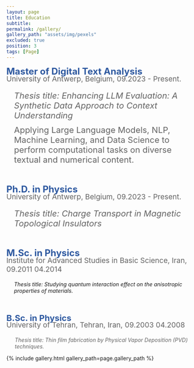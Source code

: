 ```yaml
---
layout: page
title: Education
subtitle: 
permalink: /gallery/
gallery_path: "assets/img/pexels"
excluded: true
position: 3
tags: [Page]
---
```

<span style="font-size:24px; color: rgba(46, 89, 160,1);font-weight: bold; margin-bottom: 0px;">Master of Digital Text Analysis</span>

<p style="font-size:19px; color: rgba(100, 100, 100,1);ray; margin-top: -20px;margin-left:0px;">
  University of Antwerp, Belgium, 09.2023 - Present.
  </p>
<p style="color: rgba(100, 100, 100,1); font-size:22px; margin-top: 0px; margin-left: 20px;">
  <em> Thesis title: Enhancing LLM Evaluation: A Synthetic Data Approach to Context Understanding</em>
</p>
<p style="font-size:22px; margin-top: 0px; margin-top: -10px; margin-left: 20px;color: rgba(100, 100, 100,1);">
   Applying Large Language Models, NLP, Machine Learning, and Data Science to perform computational tasks on diverse textual and numerical content.
</p>

<p style="margin-bottom: 50px;"></p>

<span style="font-size:24px; color: rgba(46, 89, 160,1);font-weight: bold; margin-bottom: 0px;">Ph.D. in Physics</span>
<p style="color: rgba(100, 100, 100,1); font-size:19px; margin-top: -20px;margin-left:0px;">
  University of Antwerp, Belgium, 09.2023 - Present.
</p>
<p style="color: rgba(100, 100, 100,1); font-size:22px;margin-top: 0px; margin-left: 20px;">
  <em> Thesis title: Charge Transport in Magnetic Topological Insulators</em>
</p>

<p style="margin-bottom: 50px;"></p>

<span style="font-size:24px; color: rgba(46, 89, 160,1);font-weight: bold; margin-bottom: 0px;">M.Sc. in Physics</span>
<p style="color: rgba(100, 100, 100,1); font-size:19px; margin-top: -20px;margin-left:0px;">
  Institute for Advanced Studies in Basic Science, Iran, 09.2011 04.2014
</p>
<p style="margin-top: 0px; margin-left: 20px;">
  <em> Thesis title: Studying quantum interaction effect on the anisotropic properties of materials.</em>
</p>

<p style="margin-bottom: 50px;"></p>



<span style="font-size:22px; color: rgba(46, 89, 160,1);font-weight: bold; margin-bottom: 0px;">B.Sc. in Physics</span>
<p style="color: rgba(100, 100, 100,1); font-size:19px; margin-top: -20px;margin-left:0px;">
    University of Tehran, Tehran, Iran, 09.2003 04.2008
</p>
<p style="margin-top: 0px; margin-left: 22px;color: rgba(100, 100, 100,1);">
  <em> Thesis title: Thin film fabrication by Physical Vapor Deposition (PVD) techniques.</em>
</p>



{% include gallery.html gallery_path=page.gallery_path %}
